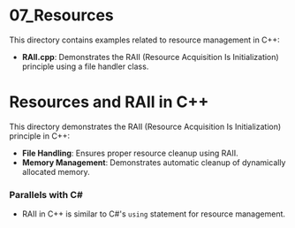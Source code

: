 # 07_Resources

This directory contains examples related to resource management in C++:

- **RAII.cpp**: Demonstrates the RAII (Resource Acquisition Is Initialization) principle using a file handler class.

# Resources and RAII in C++

This directory demonstrates the RAII (Resource Acquisition Is Initialization) principle in C++:

- **File Handling**: Ensures proper resource cleanup using RAII.
- **Memory Management**: Demonstrates automatic cleanup of dynamically allocated memory.

### Parallels with C#
- RAII in C++ is similar to C#'s `using` statement for resource management.